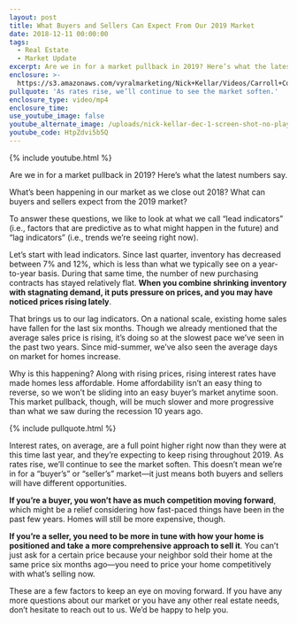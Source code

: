 ```yaml
---
layout: post
title: What Buyers and Sellers Can Expect From Our 2019 Market
date: 2018-12-11 00:00:00
tags:
  - Real Estate
  - Market Update
excerpt: Are we in for a market pullback in 2019? Here’s what the latest numbers say.
enclosure: >-
  https://s3.amazonaws.com/vyralmarketing/Nick+Kellar/Videos/Carroll+County+Real+Estate+-+What+Buyers+and+Sellers+Can+Expect+From+Our+2019+Market.mp4
pullquote: 'As rates rise, we’ll continue to see the market soften.'
enclosure_type: video/mp4
enclosure_time:
use_youtube_image: false
youtube_alternate_image: /uploads/nick-kellar-dec-1-screen-shot-no-play.jpg
youtube_code: HtpZdvi5b5Q
---
```


{% include youtube.html %}

<center>Are we in for a market pullback in 2019? Here’s what the latest numbers say.</center>

What’s been happening in our market as we close out 2018? What can buyers and sellers expect from the 2019 market?

To answer these questions, we like to look at what we call “lead indicators” (i.e., factors that are predictive as to what might happen in the future) and “lag indicators” (i.e., trends we’re seeing right now).

Let’s start with lead indicators. Since last quarter, inventory has decreased between 7% and 12%, which is less than what we typically see on a year-to-year basis. During that same time, the number of new purchasing contracts has stayed relatively flat. **When you combine shrinking inventory with stagnating demand, it puts pressure on prices, and you may have noticed prices rising lately**.

That brings us to our lag indicators. On a national scale, existing home sales have fallen for the last six months. Though we already mentioned that the average sales price is rising, it’s doing so at the slowest pace we’ve seen in the past two years. Since mid-summer, we’ve also seen the average days on market for homes increase.

Why is this happening? Along with rising prices, rising interest rates have made homes less affordable. Home affordability isn’t an easy thing to reverse, so we won’t be sliding into an easy buyer’s market anytime soon. This market pullback, though, will be much slower and more progressive than what we saw during the recession 10 years ago.

{% include pullquote.html %}

Interest rates, on average, are a full point higher right now than they were at this time last year, and they’re expecting to keep rising throughout 2019. As rates rise, we’ll continue to see the market soften. This doesn’t mean we’re in for a “buyer’s” or “seller’s” market—it just means both buyers and sellers will have different opportunities.

**If you’re a buyer, you won’t have as much competition moving forward**, which might be a relief considering how fast-paced things have been in the past few years. Homes will still be more expensive, though.

**If you’re a seller, you need to be more in tune with how your home is positioned and take a more comprehensive approach to sell it**. You can’t just ask for a certain price because your neighbor sold their home at the same price six months ago—you need to price your home competitively with what’s selling now.

These are a few factors to keep an eye on moving forward. If you have any more questions about our market or you have any other real estate needs, don’t hesitate to reach out to us. We’d be happy to help you.